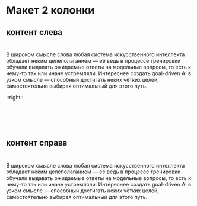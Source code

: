 <KeyboardNavigation
  :leftSlide="2"
  :rightSlide="3"
  :upSlide="1"
  :downSlide="5"
  :currentSlide="2"
/>

<style>
    .col-left {
        padding-right: 1em;
    }
</style>
<!-- отступ справа для удобства -->
# Макет 2 колонки

## контент слева
#
В широком смысле слова любая система искусственного интеллекта обладает неким целеполаганием — её ведь в процессе тренировки обучали выдавать ожидаемые ответы на модельные вопросы, то есть к чему-то так или иначе устремляли. Интереснее создать goal-driven AI в узком смысле — способный достигать неких чётких целей, самостоятельно выбирая оптимальный для этого путь.

::right::

<h1><br></h1>
<!-- лайфхак чтобы выравнять колонки -->

## контент справа
#
В широком смысле слова любая система искусственного интеллекта обладает неким целеполаганием — её ведь в процессе тренировки обучали выдавать ожидаемые ответы на модельные вопросы, то есть к чему-то так или иначе устремляли. Интереснее создать goal-driven AI в узком смысле — способный достигать неких чётких целей, самостоятельно выбирая оптимальный для этого путь.

<NavButtonFixed 
    :slideNumber="1"
    buttonText="Left"
    buttonColor="bg-purple-500"
    width="60px"
    height="30px"
    textSize="16px"
    arrowSize="10px"
    position="left_bottom"
/>
<NavButtonFixed 
    :slideNumber="3"
    buttonText="Right"
    buttonColor="bg-purple-500"
    width="60px"
    height="30px"
    textSize="16px"
    arrowSize="10px"
    position="right_bottom"
/>

<!--
<StickyButton buttonColor="bg-yellow-200" textColor="text-black" />
-->
